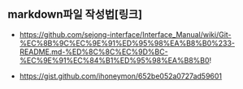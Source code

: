 ## markdown파일 작성법[링크]

* https://github.com/sejong-interface/Interface_Manual/wiki/Git-%EC%8B%9C%EC%9E%91%ED%95%98%EA%B8%B0%233-README.md-%ED%8C%8C%EC%9D%BC-%EC%9E%91%EC%84%B1%ED%95%98%EA%B8%B0!
  
*  https://gist.github.com/ihoneymon/652be052a0727ad59601
